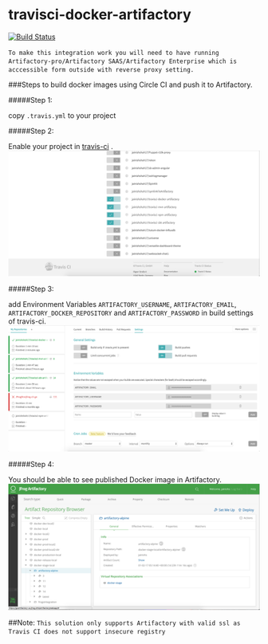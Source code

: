 # travisci-docker-artifactory

[![Build Status](https://travis-ci.org/jainishshah17/travisci-docker-artifactory.svg?branch=master)](https://travis-ci.org/jainishshah17/travisci-docker-artifactory)

`To make this integration work you will need to have running Artifactory-pro/Artifactory SAAS/Artifactory Enterprise which is acccessible form outside with reverse proxy setting.`

###Steps to build docker images using Circle CI and push it to Artifactory.

#####Step 1:

copy `.travis.yml` to your project

#####Step 2:

Enable your project in [travis-ci](https://travis-ci.org/) .
![screenshot](img/Screen_Shot1.png)

#####Step 3:

add Environment Variables `ARTIFACTORY_USERNAME`, `ARTIFACTORY_EMAIL`, `ARTIFACTORY_DOCKER_REPOSITORY` and `ARTIFACTORY_PASSWORD` in build settings of travis-ci.
![screenshot](img/Screen_Shot2.png)

#####Step 4:

You should be able to see published Docker image in Artifactory.
![screenshot](img/Screen_Shot3.png)

##Note: `This solution only supports Artifactory with valid ssl as Travis CI does not support insecure registry`
